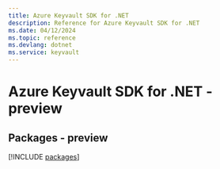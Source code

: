 ```yaml
---
title: Azure Keyvault SDK for .NET
description: Reference for Azure Keyvault SDK for .NET
ms.date: 04/12/2024
ms.topic: reference
ms.devlang: dotnet
ms.service: keyvault
---
```

# Azure Keyvault SDK for .NET - preview
## Packages - preview
[!INCLUDE [packages](keyvault-index.md)]